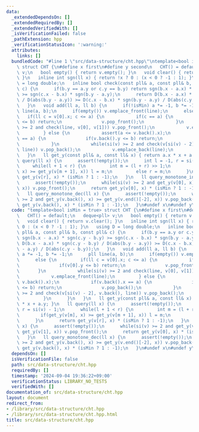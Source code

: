 ```yaml
---
data:
  _extendedDependsOn: []
  _extendedRequiredBy: []
  _extendedVerifiedWith: []
  _isVerificationFailed: false
  _pathExtension: hpp
  _verificationStatusIcon: ':warning:'
  attributes:
    links: []
  bundledCode: "#line 1 \"src/data-structure/cht.hpp\"\ntemplate<bool isMin = true>\
    \ struct CHT {\n#define x first\n#define y second\n   CHT() = default;\n   deque<pll>\
    \ v;\n   bool empty() { return v.empty(); }\n   void clear() { return v.clear();\
    \ }\n   inline int sgn(ll x) { return !x ? 0 : (x < 0 ? -1 : 1); }\n   using D\
    \ = long double;\n   inline bool check(const pll& a, const pll& b, const pll&\
    \ c) {\n      if(b.y == a.y or c.y == b.y) return sgn(b.x - a.x) * sgn(c.y - b.y)\
    \ >= sgn(c.x - b.x) * sgn(b.y - a.y);\n      return D(b.x - a.x) * sgn(c.y - b.y)\
    \ / D(abs(b.y - a.y)) >= D(c.x - b.x) * sgn(b.y - a.y) / D(abs(c.y - b.y));\n\
    \   }\n   void add(ll a, ll b) {\n      if(!isMin) a *= -1, b *= -1;\n      pll\
    \ line(a, b);\n      if(empty()) v.emplace_front(line);\n      else {\n      \
    \   if(ll c = v[0].x; c <= a) {\n            if(c == a) {\n               if(v[0].y\
    \ <= b) return;\n               v.pop_front();\n            }\n            while(si(v)\
    \ >= 2 and check(line, v[0], v[1])) v.pop_front();\n            v.emplace_front(line);\n\
    \         } else {\n            assert(a <= v.back().x);\n            if(v.back().x\
    \ == a) {\n               if(v.back().y <= b) return;\n               v.pop_back();\n\
    \            }\n            while(si(v) >= 2 and check(v[si(v) - 2], v.back(),\
    \ line)) v.pop_back();\n            v.emplace_back(line);\n         }\n      }\n\
    \   }\n   ll get_y(const pll& a, const ll& x) { return a.x * x + a.y; }\n   ll\
    \ query(ll x) {\n      assert(!empty());\n      int l = -1, r = si(v) - 1;\n \
    \     while(l + 1 < r) {\n         int m = (l + r) >> 1;\n         if(get_y(v[m],\
    \ x) >= get_y(v[m + 1], x)) l = m;\n         else r = m;\n      }\n      return\
    \ get_y(v[r], x) * (isMin ? 1 : -1);\n   }\n   ll query_monotone_inc(ll x) {\n\
    \      assert(!empty());\n      while(si(v) >= 2 and get_y(v[0], x) >= get_y(v[1],\
    \ x)) v.pop_front();\n      return get_y(v[0], x) * (isMin ? 1 : -1);\n   }\n\
    \   ll query_monotone_dec(ll x) {\n      assert(!empty());\n      while(si(v)\
    \ >= 2 and get_y(v.back(), x) >= get_y(v.end()[-2], x)) v.pop_back();\n      return\
    \ get_y(v.back(), x) * (isMin ? 1 : -1);\n   }\n#undef x\n#undef y\n};\n"
  code: "template<bool isMin = true> struct CHT {\n#define x first\n#define y second\n\
    \   CHT() = default;\n   deque<pll> v;\n   bool empty() { return v.empty(); }\n\
    \   void clear() { return v.clear(); }\n   inline int sgn(ll x) { return !x ?\
    \ 0 : (x < 0 ? -1 : 1); }\n   using D = long double;\n   inline bool check(const\
    \ pll& a, const pll& b, const pll& c) {\n      if(b.y == a.y or c.y == b.y) return\
    \ sgn(b.x - a.x) * sgn(c.y - b.y) >= sgn(c.x - b.x) * sgn(b.y - a.y);\n      return\
    \ D(b.x - a.x) * sgn(c.y - b.y) / D(abs(b.y - a.y)) >= D(c.x - b.x) * sgn(b.y\
    \ - a.y) / D(abs(c.y - b.y));\n   }\n   void add(ll a, ll b) {\n      if(!isMin)\
    \ a *= -1, b *= -1;\n      pll line(a, b);\n      if(empty()) v.emplace_front(line);\n\
    \      else {\n         if(ll c = v[0].x; c <= a) {\n            if(c == a) {\n\
    \               if(v[0].y <= b) return;\n               v.pop_front();\n     \
    \       }\n            while(si(v) >= 2 and check(line, v[0], v[1])) v.pop_front();\n\
    \            v.emplace_front(line);\n         } else {\n            assert(a <=\
    \ v.back().x);\n            if(v.back().x == a) {\n               if(v.back().y\
    \ <= b) return;\n               v.pop_back();\n            }\n            while(si(v)\
    \ >= 2 and check(v[si(v) - 2], v.back(), line)) v.pop_back();\n            v.emplace_back(line);\n\
    \         }\n      }\n   }\n   ll get_y(const pll& a, const ll& x) { return a.x\
    \ * x + a.y; }\n   ll query(ll x) {\n      assert(!empty());\n      int l = -1,\
    \ r = si(v) - 1;\n      while(l + 1 < r) {\n         int m = (l + r) >> 1;\n \
    \        if(get_y(v[m], x) >= get_y(v[m + 1], x)) l = m;\n         else r = m;\n\
    \      }\n      return get_y(v[r], x) * (isMin ? 1 : -1);\n   }\n   ll query_monotone_inc(ll\
    \ x) {\n      assert(!empty());\n      while(si(v) >= 2 and get_y(v[0], x) >=\
    \ get_y(v[1], x)) v.pop_front();\n      return get_y(v[0], x) * (isMin ? 1 : -1);\n\
    \   }\n   ll query_monotone_dec(ll x) {\n      assert(!empty());\n      while(si(v)\
    \ >= 2 and get_y(v.back(), x) >= get_y(v.end()[-2], x)) v.pop_back();\n      return\
    \ get_y(v.back(), x) * (isMin ? 1 : -1);\n   }\n#undef x\n#undef y\n};"
  dependsOn: []
  isVerificationFile: false
  path: src/data-structure/cht.hpp
  requiredBy: []
  timestamp: '2024-09-04 19:36:22+09:00'
  verificationStatus: LIBRARY_NO_TESTS
  verifiedWith: []
documentation_of: src/data-structure/cht.hpp
layout: document
redirect_from:
- /library/src/data-structure/cht.hpp
- /library/src/data-structure/cht.hpp.html
title: src/data-structure/cht.hpp
---
```

